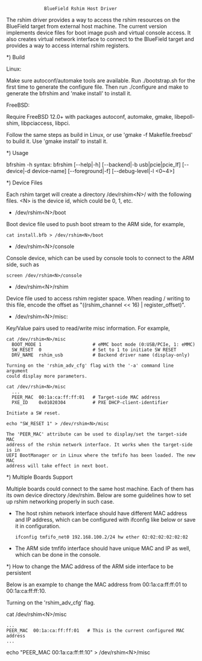                   BlueField Rshim Host Driver

The rshim driver provides a way to access the rshim resources on the BlueField
target from external host machine. The current version implements device files
for boot image push and virtual console access. It also creates virtual network
interface to connect to the BlueField target and provides a way to access
internal rshim registers.

*) Build

  Linux:

  Make sure autoconf/automake tools are available. Run ./bootstrap.sh for the
  first time to generate the configure file. Then run ./configure and make to
  generate the bfrshim and 'make install' to install it.

  FreeBSD:

  Require FreeBSD 12.0+ with packages autoconf, automake, gmake, libepoll-shim,
  libpciaccess, libpci.

  Follow the same steps as build in Linux, or use 'gmake -f Makefile.freebsd'
  to build it. Use 'gmake install' to install it.

*) Usage

bfrshim -h
syntax: bfrshim [--help|-h] [--backend|-b usb|pcie|pcie_lf]
                [--device|-d device-name] [--foreground|-f]
                [--debug-level|-l <0~4>]

*) Device Files

  Each rshim target will create a directory /dev/rshim\<N\>/ with the
  following files. \<N\> is the device id, which could be 0, 1, etc.

  - /dev/rshim\<N\>/boot
  
  Boot device file used to push boot stream to the ARM side, for example,
  
    cat install.bfb > /dev/rshim<N>/boot

  - /dev/rshim\<N\>/console
  
  Console device, which can be used by console tools to connect to the ARM side,
  such as
  
    screen /dev/rshim<N>/console

  - /dev/rshim\<N\>/rshim
  
  Device file used to access rshim register space. When reading / writing to
  this file, encode the offset as "((rshim_channel << 16) | register_offset)".

  - /dev/rshim\<N\>/misc:
  
  Key/Value pairs used to read/write misc information. For example,

    cat /dev/rshim<N>/misc
      BOOT_MODE 1                   # eMMC boot mode (0:USB/PCIe, 1: eMMC)
      SW_RESET  0                   # Set to 1 to initiate SW RESET
      DRV_NAME  rshim_usb           # Backend driver name (display-only)

    Turning on the 'rshim_adv_cfg' flag with the '-a' command line argument
    could display more parameters.
    
    cat /dev/rshim<N>/misc
      ...
      PEER_MAC  00:1a:ca:ff:ff:01   # Target-side MAC address
      PXE_ID    0x01020304          # PXE DHCP-client-identifier

    Initiate a SW reset.
    
    echo "SW_RESET 1" > /dev/rshim<N>/misc

    The 'PEER_MAC' attribute can be used to display/set the target-side MAC
    address of the rshim network interface. It works when the target-side is in
    UEFI BootManager or in Linux where the tmfifo has been loaded. The new MAC
    address will take effect in next boot.

*) Multiple Boards Support

  Multiple boards could connect to the same host machine. Each of them has its
  own device directory /dev/rshim<N>. Below are some guidelines how to set up
  rshim networking properly in such case.

  - The host rshim network interface should have different MAC address and IP
    address, which can be configured with ifconfig like below or save it in
    configuration.
    
      `ifconfig tmfifo_net0 192.168.100.2/24 hw ether 02:02:02:02:02:02`

  - The ARM side tmfifo interface should have unique MAC and IP as well, which
    can be done in the console.

*) How to change the MAC address of the ARM side interface to be persistent

  Below is an example to change the MAC address from 00:1a:ca:ff:ff:01 to
  00:1a:ca:ff:ff:10.

  Turning on the 'rshim_adv_cfg' flag.
  
  cat /dev/rshim\<N\>/misc
  
    ...
    PEER_MAC  00:1a:ca:ff:ff:01   # This is the current configured MAC address
    ...
    
  echo "PEER_MAC 00:1a:ca:ff:ff:10" > /dev/rshim\<N\>/misc

